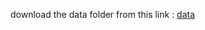 download the data folder from this link : [data](https://drive.google.com/drive/folders/1xl43I2XbiRxnedCc0_8rW5b3UpLc2UFP?usp=sharing)
